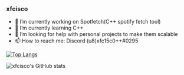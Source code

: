 ### xfcisco
- 🔭 I’m currently working on Spotfetch(C++ spotify fetch tool)
- 🌱 I’m currently learning C++
- 🤔 I’m looking for help with personal projects to make them scalable
- 📫 How to reach me: Discord (u8)xfc15c0++#0295

[![Top Langs](https://github-readme-stats.vercel.app/api/top-langs/?username=xfcisco&layout=compact)](https://github.com/xfcisco/spotfetch)

![xfcisco's GitHub stats](https://github-readme-stats.vercel.app/api?username=xfcisco&show_icons=true&theme=cobalt)
